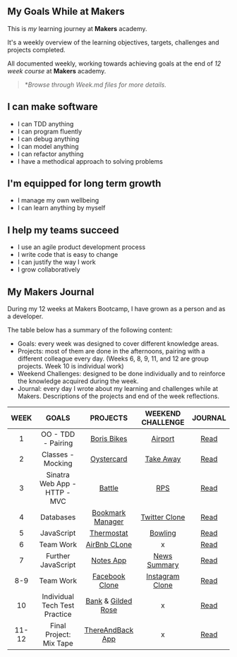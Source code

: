 ## My Goals While at Makers

This is _my_ learning journey at **Makers** academy.

It's a weekly overview of the learning objectives, targets, challenges and projects completed.

All documented weekly, working towards achieving goals at the end of _12 week course_ at **Makers** academy.

> \*_Browse through Week.md files for more details._

## I can make software

- I can TDD anything
- I can program fluently
- I can debug anything
- I can model anything
- I can refactor anything
- I have a methodical approach to solving problems

## I'm equipped for long term growth

- I manage my own wellbeing
- I can learn anything by myself

## I help my teams succeed

- I use an agile product development process
- I write code that is easy to change
- I can justify the way I work
- I grow collaboratively

## My Makers Journal

During my 12 weeks at Makers Bootcamp, I have grown as a person and as a developer.

The table below has a summary of the following content:

- Goals: every week was designed to cover different knowledge areas.
- Projects: most of them are done in the afternoons, pairing with a different colleague every day. (Weeks 6, 8, 9, 11, and 12 are group projects. Week 10 is individual work)
- Weekend Challenges: designed to be done individually and to reinforce the knowledge acquired during the week.
- Journal: every day I wrote about my learning and challenges while at Makers. Descriptions of the projects and end of the week reflections.

| WEEK  |             GOALS             |                                                           PROJECTS                                                            |                          WEEKEND CHALLENGE                          |        JOURNAL        |
| :---: | :---------------------------: | :---------------------------------------------------------------------------------------------------------------------------: | :-----------------------------------------------------------------: | :-------------------: |
|   1   |      OO - TDD - Pairing       |                                    [Boris Bikes](https://github.com/EdAncerys/Boris_Bikes)                                    |      [Airport](https://github.com/EdAncerys/airport_challenge)      |   [Read](Week-1.md)   |
|   2   |       Classes - Mocking       |                                [Oystercard](https://github.com/EdAncerys/Oystercard_Challenge)                                |    [Take Away](https://github.com/EdAncerys/takeaway-challenge)     |   [Read](Week-2.md)   |
|   3   | Sinatra Web App - HTTP - MVC  |                                         [Battle](https://github.com/EdAncerys/batlle)                                         |          [RPS](https://github.com/EdAncerys/rps-challenge)          |   [Read](Week-3.md)   |
|   4   |           Databases           |                               [Bookmark Manager](https://github.com/EdAncerys/bookmark-manager)                               |   [Twitter Clone](https://github.com/EdAncerys/chitter-challenge)   |   [Read](Week-4.md)   |
|   5   |          JavaScript           |                               [Thermostat](https://github.com/EdAncerys/Thermostat-Java-Script)                               |      [Bowling](https://github.com/EdAncerys/bowling-challenge)      |   [Read](Week-5.md)   |
|   6   |           Team Work           |                                    [AirBnb CLone](https://github.com/EdAncerys/MakersBnB)                                     |                                  x                                  |   [Read](Week-6.md)   |
|   7   |      Further JavaScript       |                                      [Notes App](https://github.com/EdAncerys/Notes-App)                                      | [News Summary](https://github.com/EdAncerys/news-summary-challenge) |   [Read](Week-7.md)   |
|  8-9  |           Team Work           |                              [Facebook Clone](https://github.com/EdAncerys/acebook-HoneyBunnies)                              | [Instagram Clone](https://github.com/EdAncerys/instagram-challenge) |  [Read](Week-8-9.md)  |
|  10   | Individual Tech Test Practice | [Bank](https://github.com/EdAncerys/bank_tech_test) & [Gilded Rose](https://github.com/EdAncerys/GildedRose-Refactoring-Kata) |                                  x                                  |  [Read](Week-10.md)   |
| 11-12 |    Final Project: Mix Tape    |                               [ThereAndBack App](https://github.com/AndrewHulme/route_planner)                                |                                  x                                  | [Read](Week-11-12.md) |
